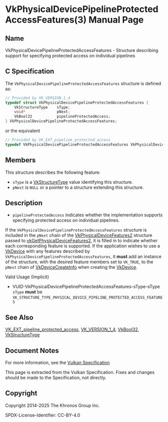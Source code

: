 # VkPhysicalDevicePipelineProtectedAccessFeatures(3) Manual Page

## Name

VkPhysicalDevicePipelineProtectedAccessFeatures - Structure describing support for specifying protected access on individual pipelines



## [](#_c_specification)C Specification

The `VkPhysicalDevicePipelineProtectedAccessFeatures` structure is defined as:

```c++
// Provided by VK_VERSION_1_4
typedef struct VkPhysicalDevicePipelineProtectedAccessFeatures {
    VkStructureType    sType;
    void*              pNext;
    VkBool32           pipelineProtectedAccess;
} VkPhysicalDevicePipelineProtectedAccessFeatures;
```

or the equivalent

```c++
// Provided by VK_EXT_pipeline_protected_access
typedef VkPhysicalDevicePipelineProtectedAccessFeatures VkPhysicalDevicePipelineProtectedAccessFeaturesEXT;
```

## [](#_members)Members

This structure describes the following feature:

- `sType` is a [VkStructureType](https://registry.khronos.org/vulkan/specs/latest/man/html/VkStructureType.html) value identifying this structure.
- `pNext` is `NULL` or a pointer to a structure extending this structure.

## [](#_description)Description

- []()`pipelineProtectedAccess` indicates whether the implementation supports specifying protected access on individual pipelines.

If the `VkPhysicalDevicePipelineProtectedAccessFeatures` structure is included in the `pNext` chain of the [VkPhysicalDeviceFeatures2](https://registry.khronos.org/vulkan/specs/latest/man/html/VkPhysicalDeviceFeatures2.html) structure passed to [vkGetPhysicalDeviceFeatures2](https://registry.khronos.org/vulkan/specs/latest/man/html/vkGetPhysicalDeviceFeatures2.html), it is filled in to indicate whether each corresponding feature is supported. If the application wishes to use a [VkDevice](https://registry.khronos.org/vulkan/specs/latest/man/html/VkDevice.html) with any features described by `VkPhysicalDevicePipelineProtectedAccessFeatures`, it **must** add an instance of the structure, with the desired feature members set to `VK_TRUE`, to the `pNext` chain of [VkDeviceCreateInfo](https://registry.khronos.org/vulkan/specs/latest/man/html/VkDeviceCreateInfo.html) when creating the [VkDevice](https://registry.khronos.org/vulkan/specs/latest/man/html/VkDevice.html).

Valid Usage (Implicit)

- [](#VUID-VkPhysicalDevicePipelineProtectedAccessFeatures-sType-sType)VUID-VkPhysicalDevicePipelineProtectedAccessFeatures-sType-sType  
  `sType` **must** be `VK_STRUCTURE_TYPE_PHYSICAL_DEVICE_PIPELINE_PROTECTED_ACCESS_FEATURES`

## [](#_see_also)See Also

[VK\_EXT\_pipeline\_protected\_access](https://registry.khronos.org/vulkan/specs/latest/man/html/VK_EXT_pipeline_protected_access.html), [VK\_VERSION\_1\_4](https://registry.khronos.org/vulkan/specs/latest/man/html/VK_VERSION_1_4.html), [VkBool32](https://registry.khronos.org/vulkan/specs/latest/man/html/VkBool32.html), [VkStructureType](https://registry.khronos.org/vulkan/specs/latest/man/html/VkStructureType.html)

## [](#_document_notes)Document Notes

For more information, see the [Vulkan Specification](https://registry.khronos.org/vulkan/specs/latest/html/vkspec.html#VkPhysicalDevicePipelineProtectedAccessFeatures)

This page is extracted from the Vulkan Specification. Fixes and changes should be made to the Specification, not directly.

## [](#_copyright)Copyright

Copyright 2014-2025 The Khronos Group Inc.

SPDX-License-Identifier: CC-BY-4.0